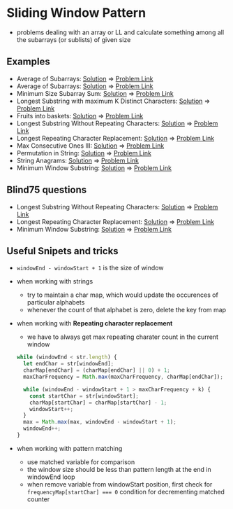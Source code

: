 # Sliding Window Pattern

- problems dealing with an array or LL and calculate something among all the subarrays (or sublists) of given size

## Examples

- Average of Subarrays: [Solution](/src/sliding-window/average-of-subarrays.ts) => [Problem Link](https://leetcode.com/problems/maximum-average-subarray-i/)
- Average of Subarrays: [Solution](/src/sliding-window/average-of-subarrays.ts) => [Problem Link](https://leetcode.com/problems/maximum-average-subarray-i/)
- Minimum Size Subarray Sum: [Solution](/src/sliding-window/smallest-subarray-sum.ts) => [Problem Link](https://leetcode.com/problems/minimum-size-subarray-sum/)
- Longest Substring with maximum K Distinct Characters: [Solution](/src/sliding-window/longest-substring-with-k-distinct-chars.ts) => [Problem Link](https://www.educative.io/courses/grokking-the-coding-interview/YQQwQMWLx80)
- Fruits into baskets: [Solution](/src/sliding-window/fruit-baskets.ts) => [Problem Link](https://leetcode.com/problems/fruit-into-baskets/)
- Longest Substring Without Repeating Characters: [Solution](/src/sliding-window/longest-non-repeating-substring.ts) => [Problem Link](https://leetcode.com/problems/longest-substring-without-repeating-characters/)
- Longest Repeating Character Replacement: [Solution](/src/sliding-window/longest-repeating-substring-replacment.ts) => [Problem Link](https://leetcode.com/problems/longest-repeating-character-replacement/)
- Max Consecutive Ones III: [Solution](/src/sliding-window/longest-subarray-after-replacement.ts) => [Problem Link](https://leetcode.com/problems/max-consecutive-ones-iii/)
- Permutation in String: [Solution](/src/sliding-window/permutation-string.ts) => [Problem Link](https://leetcode.com/problems/permutation-in-string/)
- String Anagrams: [Solution](/src/sliding-window/string-anagram.ts) => [Problem Link](https://leetcode.com/problems/find-all-anagrams-in-a-string/)
- Minimum Window Substring: [Solution](/src/sliding-window/smallest-window-substring.ts) => [Problem Link](https://leetcode.com/problems/minimum-window-substring/)

## Blind75 questions

- Longest Substring Without Repeating Characters: [Solution](/src/sliding-window/longest-non-repeating-substring.ts) => [Problem Link](https://leetcode.com/problems/longest-substring-without-repeating-characters/)
- Longest Repeating Character Replacement: [Solution](/src/sliding-window/longest-repeating-substring-replacment.ts) => [Problem Link](https://leetcode.com/problems/longest-repeating-character-replacement/)
- Minimum Window Substring: [Solution](/src/sliding-window/smallest-window-substring.ts) => [Problem Link](https://leetcode.com/problems/minimum-window-substring/)

## Useful Snipets and tricks

- `windowEnd - windowStart + 1` is the size of window
- when working with strings
  - try to maintain a char map, which would update the occurences of particular alphabets
  - whenever the count of that alphabet is zero, delete the key from map
- when working with **Repeating character replacement**

  - we have to always get max repeating charater count in the current window

  ```js
  while (windowEnd < str.length) {
    let endChar = str[windowEnd];
    charMap[endChar] = (charMap[endChar] || 0) + 1;
    maxCharFrequency = Math.max(maxCharFrequency, charMap[endChar]);

    while (windowEnd - windowStart + 1 > maxCharFrequency + k) {
      const startChar = str[windowStart];
      charMap[startChar] = charMap[startChar] - 1;
      windowStart++;
    }
    max = Math.max(max, windowEnd - windowStart + 1);
    windowEnd++;
  }
  ```

- when working with pattern matching
  - use matched variable for comparison
  - the window size should be less than pattern length at the end in windowEnd loop
  - when remove variable from windowStart position, first check for `frequencyMap[startChar] === 0` condition for decrementing matched counter
